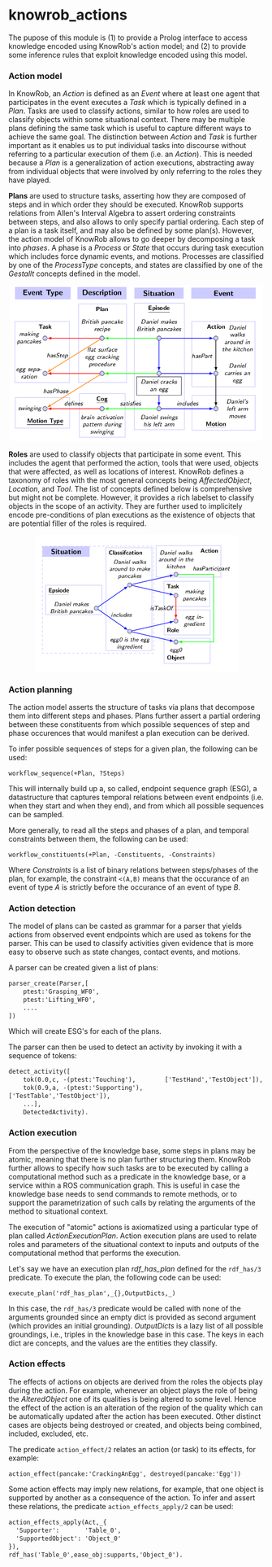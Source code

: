 knowrob_actions
===

The pupose of this module is (1) to provide a Prolog interface to access knowledge encoded using KnowRob's action model; and (2) to provide some inference rules that exploit knowledge encoded using this model.

### Action model

In KnowRob, an *Action* is defined as an *Event* where at least one agent that participates in the event executes a *Task* which is typically defined in a *Plan*. Tasks are used to classify actions, similar to how roles are used to classify objects within some situational context. There may be multiple plans defining the same task which is useful to capture different ways to achieve the same goal. The distinction between *Action* and *Task* is further important as it enables us to put individual tasks into discourse without referring to a particular execution of them (i.e. an *Action*). This is needed because a *Plan* is a generalization of action executions, abstracting away from individual objects that were involved by only referring to the roles they have played.

**Plans** are used to structure tasks, asserting how they are composed of steps and in which order they should be executed. KnowRob supports relations from Allen's Interval Algebra to assert ordering constraints between steps, and also allows to only specify partial ordering. Each step of a plan is a task itself, and may also be defined by some plan(s). However, the action model of KnowRob allows to go deeper by decomposing a task into *phases*. A phase is a *Process* or *State* that occurs during task execution which includes force dynamic events, and motions. Processes are classified by one of the *ProcessType* concepts, and states are classified by one of the *Gestallt* concepts defined in the model.

<p align="center">
<img src="img/plan.png" width="500">
</p>

**Roles** are used to classify objects that participate in some event. This includes the agent that performed the action, tools that were used, objects that were affected, as well as locations of interest. KnowRob defines a taxonomy of roles with the most general concepts being *AffectedObject*, *Location*, and *Tool*. The list of concepts defined below is comprehensive but might not be complete. However, it provides a rich labelset to classify objects in the scope of an activity. They are further used to implicitely encode pre-conditions of plan executions as the existence of objects that are potential filler of the roles is required.

<p align="center">
<img src="img/classification.png" width="400">
</p>

### Action planning

The action model asserts the structure of tasks via plans that decompose them into different steps and phases. Plans further assert a partial ordering between these constituents from which possible sequences of step and phase occurences that would manifest a plan execution can be derived.

To infer possible sequences of steps for a given plan, the following can be used:

    workflow_sequence(+Plan, ?Steps)

This will internally build up a, so called, endpoint sequence graph (ESG), a datastructure that captures temporal relations between event endpoints (i.e. when they start and when they end), and from which all possible sequences can be sampled.

More generally, to read all the steps and phases of a plan, and temporal constraints between them, the following can be used:

    workflow_constituents(+Plan, -Constituents, -Constraints)

Where *Constraints* is a list of binary relations between steps/phases of the plan, for example, the constraint `<(A,B)` means that the occurance of an event of type *A* is strictly before the occurance of an event of type *B*.

### Action detection

The model of plans can be casted as grammar for a parser that yields actions from observed event endpoints which are used as tokens for the parser. This can be used to classify activities given evidence that is more easy to observe such as state changes, contact events, and motions.

A parser can be created given a list of plans:

    parser_create(Parser,[
        ptest:'Grasping_WF0',
        ptest:'Lifting_WF0',
        ....
    ])

Which will create ESG's for each of the plans.

The parser can then be used to detect an activity by invoking it with a sequence of tokens:

    detect_activity([
        tok(0.0,c, -(ptest:'Touching'),        ['TestHand','TestObject']),
        tok(0.9,a, -(ptest:'Supporting'),      ['TestTable','TestObject']),
        ...],
        DetectedActivity).

### Action execution

From the perspective of the knowledge base, some steps in plans may be atomic, meaning that there is no plan further structuring them. KnowRob further allows to specify how such tasks are to be executed by calling a computational method such as a predicate in the knowledge base, or a service within a ROS communication graph.
This is useful in case the knowledge base needs to send commands to remote methods, or to support the parametrization of such calls by relating the arguments of the method to situational context.

The execution of "atomic" actions is axiomatized using a particular type of plan called *ActionExecutionPlan*. Action execution plans are used to relate roles and parameters of the situational context to inputs and outputs of the computational method that performs the execution.

Let's say we have an execution plan *rdf_has_plan* defined for the `rdf_has/3` predicate. To execute the plan, the following code can be used:

    execute_plan('rdf_has_plan',_{},OutputDicts,_)

In this case, the `rdf_has/3` predicate would be called with none of the arguments grounded since an empty dict is provided as second argument (which provides an initial grounding). *OutputDicts* is a lazy list of all possible groundings, i.e., triples in the knowledge base in this case. The keys in each dict are concepts, and the values are the entities they classify.

### Action effects

The effects of actions on objects are derived from the roles the objects play during the action. For example, whenever an object plays the role of being the *AlteredObject* one of its qualities is being altered to some level. Hence the effect of the action is an alteration of the region of the quality which can be automatically updated after the action has been executed. Other distinct cases are objects being destroyed or created, and objects being combined, included, excluded, etc.

The predicate `action_effect/2` relates an action (or task) to its effects, for example:

    action_effect(pancake:'CrackingAnEgg', destroyed(pancake:'Egg'))

Some action effects may imply new relations, for example,
that one object is supported by another as a consequence of the action.
To infer and assert these relations, the predicate `action_effects_apply/2`
can be used:

    action_effects_apply(Act,_{
      'Supporter':       'Table_0',
      'SupportedObject': 'Object_0'
    }),
    rdf_has('Table_0',ease_obj:supports,'Object_0').
